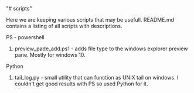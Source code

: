"# scripts" 

Here we are keeping various scripts that may be usefull. README.md contains a listing of all scripts with descriptions.

PS - powershell


1. preview_pade_add.ps1 - adds file type to the windows explorer preview pane. Mostly for windows 10. 


Python


1. tail_log.py - small utility that can function as UNIX tail on windows. I couldn't get good results with PS so used Python for it.